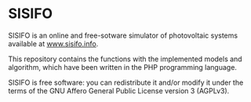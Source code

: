 # SISIFO
SISIFO is an online and free-sotware simulator of photovoltaic systems available at www.sisifo.info.

This repository contains the functions with the implemented models and algorithm, which 
have been written in the PHP programming language.

SISIFO is free software: you can redistribute it and/or modify it under the terms of the GNU Affero General Public License version 3 (AGPLv3).
